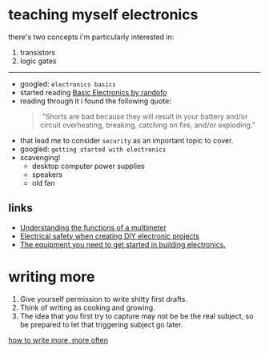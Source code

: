 # teaching myself electronics

there's two concepts i'm particularly interested in:
  1. transistors
  2. logic gates

---

- googled: `electronics basics`
- started reading [Basic Electronics by randofo](http://www.instructables.com/id/Basic-Electronics/)
- reading through it i found the following quote:
  > "Shorts are bad because they will result in your battery and/or circuit overheating, breaking, catching on fire, and/or exploding."
- that lead me to consider `security` as an important topic to cover.
- googled: `getting started with electronics`
- scavenging!
  - desktop computer power supplies
  - speakers
  - old fan

## links

- [Understanding the functions of a multimeter](https://learn.adafruit.com/multimeters?view=all)
- [Electrical safety when creating DIY electronic projects](http://www.penguintutor.com/electronics/electrical-safety)
- [The equipment you need to get started in building electronics.](http://blog.thelifeofkenneth.com/2011/06/so-you-want-to-build-electronics.html)


# writing more

1. Give yourself permission to write shitty first drafts.
2. Think of writing as cooking and growing.
3. The idea that you first try to capture may not be be the real subject, so be prepared to let that triggering subject go later.



[how to write more, more often](http://austinlchurch.com/how-to-write-more/)
